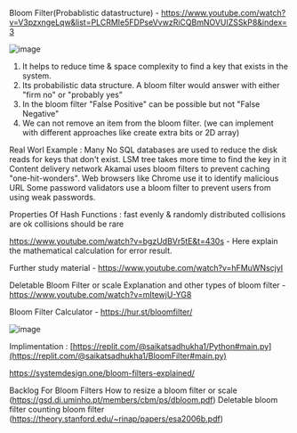 Bloom Filter(Probablistic datastructure) - https://www.youtube.com/watch?v=V3pzxngeLqw&list=PLCRMIe5FDPseVvwzRiCQBmNOVUIZSSkP8&index=3 

![image](https://github.com/saikatHi6/ConceptDoc/assets/4381376/310b0a03-624a-407c-b0aa-26f923130aaf)


1. It helps to reduce time & space complexity to find a key that exists in the system.
2. Its probabilistic data structure. A bloom filter would answer with either "firm no" or "probably yes"
3. In the bloom filter "False Positive" can be possible but not "False Negative"
4. We can not remove an item from the bloom filter. (we can implement with different approaches like create extra bits or 2D array)

Real Worl Example : 
     Many No SQL databases are used to reduce the disk reads for keys that don't exist. LSM tree takes more time to find the key in it
     Content delivery network Akamai uses bloom filters to prevent caching "one-hit-wonders".
     Web browsers like Chrome use it to identify malicious URL
     Some password validators use a bloom filter to prevent users from using weak passwords.

Properties Of Hash Functions :
     fast
     evenly & randomly distributed
     collisions are ok
     collisions should be rare

https://www.youtube.com/watch?v=bgzUdBVr5tE&t=430s - Here explain the mathematical calculation for error result.

Further study material - https://www.youtube.com/watch?v=hFMuWNscjyI

Deletable Bloom Filter or scale Explanation and other types of bloom filter - https://www.youtube.com/watch?v=mItewjU-YG8

Bloom Filter Calculator - https://hur.st/bloomfilter/

![image](https://github.com/saikatHi6/ConceptDoc/assets/4381376/6d1585bf-ae76-4dc1-b733-006c2a483f30)


Implimentation : [https://replit.com/@saikatsadhukha1/Python#main.py](https://replit.com/@saikatsadhukha1/BloomFilter#main.py)

https://systemdesign.one/bloom-filters-explained/

Backlog For Bloom Filters
     How to resize a bloom filter or scale (https://gsd.di.uminho.pt/members/cbm/ps/dbloom.pdf)
     Deletable bloom filter
     counting bloom filter (https://theory.stanford.edu/~rinap/papers/esa2006b.pdf)






